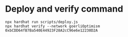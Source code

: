 # Deploy and verify command

```shell
npx hardhat run scripts/deploy.js 
npx hardhat verify --network goerliOptimism 0xbCDD64fB7Ba540E44923F28A2cC96e6e12230D2A
```
